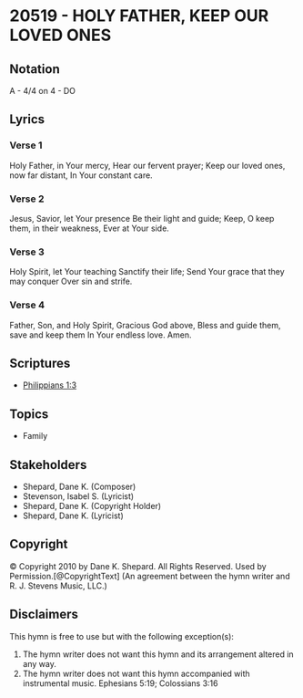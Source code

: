 # 20519 - HOLY FATHER, KEEP OUR LOVED ONES

## Notation

A - 4/4 on 4 - DO

## Lyrics

### Verse 1

Holy Father, in Your mercy, Hear our fervent prayer; Keep our loved ones, now far distant, In Your constant care.

### Verse 2

Jesus, Savior, let Your presence Be their light and guide; Keep, O keep them, in their weakness, Ever at Your side.

### Verse 3

Holy Spirit, let Your teaching Sanctify their life; Send Your grace that they may conquer Over sin and strife.

### Verse 4

Father, Son, and Holy Spirit, Gracious God above, Bless and guide them, save and keep them In Your endless love. Amen.


## Scriptures

- [Philippians 1:3](https://www.biblegateway.com/passage/?search=Philippians%201%3A3)

## Topics

- Family

## Stakeholders

- Shepard, Dane K. (Composer)
- Stevenson, Isabel S. (Lyricist)
- Shepard, Dane K. (Copyright Holder)
- Shepard, Dane K. (Lyricist)

## Copyright

© Copyright 2010 by Dane K. Shepard. All Rights Reserved. Used by Permission.[@CopyrightText]
(An agreement between the hymn writer and R. J. Stevens Music, LLC.)

## Disclaimers

This hymn is free to use but with the following exception(s):
1. The hymn writer does not want this hymn and its arrangement altered in any way.
2. The hymn writer does not want this hymn accompanied with instrumental music.
Ephesians 5:19; Colossians 3:16

